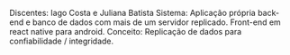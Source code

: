 Discentes: Iago Costa e Juliana Batista
Sistema: Aplicação própria back-end e banco de dados com mais de um servidor replicado. Front-end em react native para android.
Conceito: Replicação de dados para confiabilidade / integridade.